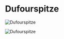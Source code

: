 
Dufourspitze
============


![Dufourspitze](https://s3-us-west-1.amazonaws.com/peakery-media/images/items/main/cache/monte-rosa-dufourspitze.jpg.1920x1440_q95_crop.jpg)

![Dufourspitze](https://image.hoehenfieber.ch/Berge/Dufourspitze-4634m.jpg)